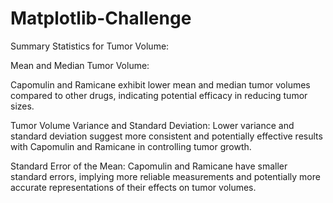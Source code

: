 # Matplotlib-Challenge
Summary Statistics for Tumor Volume:

Mean and Median Tumor Volume:

Capomulin and Ramicane exhibit lower mean and median tumor volumes compared to other drugs, indicating potential efficacy in reducing tumor sizes.

Tumor Volume Variance and Standard Deviation:
Lower variance and standard deviation suggest more consistent and potentially effective results with Capomulin and Ramicane in controlling tumor growth.

Standard Error of the Mean:
Capomulin and Ramicane have smaller standard errors, implying more reliable measurements and potentially more accurate representations of their effects on tumor volumes.